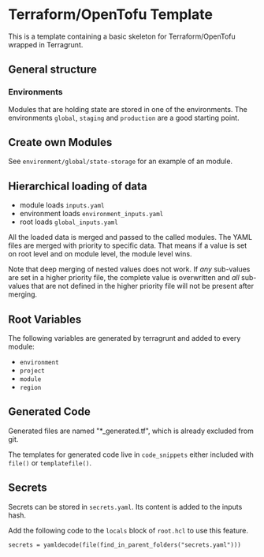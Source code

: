 # Terraform/OpenTofu Template

This is a template containing a basic skeleton for Terraform/OpenTofu wrapped in Terragrunt.

## General structure

### Environments

Modules that are holding state are stored in one of the environments. The environments `global`, `staging` and `production` are a good starting point.

## Create own Modules

See `environment/global/state-storage` for an example of an module.

## Hierarchical loading of data

- module loads `inputs.yaml`
- environment loads `environment_inputs.yaml`
- root loads `global_inputs.yaml`

All the loaded data is merged and passed to the called modules. The YAML files are merged with priority to specific data. That means if a value is set on root level and on module level, the module level wins.

Note that deep merging of nested values does not work. If *any* sub-values are set in a higher priority file, the complete value is overwritten and *all* sub-values that are not defined in the higher priority file will not be present after merging.

## Root Variables

The following variables are generated by terragrunt and added to every module:

- `environment`
- `project`
- `module`
- `region`

## Generated Code

Generated files are named "*_generated.tf", which is already excluded from git.

The templates for generated code live in `code_snippets` either included with `file()` or `templatefile()`.

## Secrets

Secrets can be stored in `secrets.yaml`. Its content is added to the inputs hash.

Add the following code to the `locals` block of `root.hcl` to use this feature.

```hcl
secrets = yamldecode(file(find_in_parent_folders("secrets.yaml")))
```
